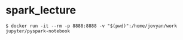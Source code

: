 # spark_lecture

```
$ docker run -it --rm -p 8888:8888 -v "$(pwd)":/home/jovyan/work jupyter/pyspark-notebook

```

